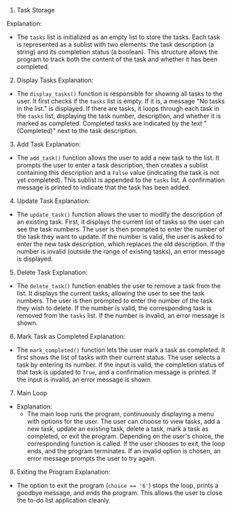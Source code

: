 1. Task Storage

Explanation: 
  - The `tasks` list is initialized as an empty list to store the tasks. Each task is represented as a sublist with two elements: the task description (a string) and its completion status (a boolean). This structure allows the program to track both the content of the task and whether it has been completed.

2. Display Tasks
Explanation: 
  - The `display_tasks()` function is responsible for showing all tasks to the user. It first checks if the `tasks` list is empty. If it is, a message "No tasks in the list." is displayed. If there are tasks, it loops through each task in the `tasks` list, displaying the task number, description, and whether it is marked as completed. Completed tasks are indicated by the text "(Completed)" next to the task description.

3. Add Task
Explanation: 
  - The `add_task()` function allows the user to add a new task to the list. It prompts the user to enter a task description, then creates a sublist containing this description and a `False` value (indicating the task is not yet completed). This sublist is appended to the `tasks` list. A confirmation message is printed to indicate that the task has been added.

4. Update Task
Explanation: 
  - The `update_task()` function allows the user to modify the description of an existing task. First, it displays the current list of tasks so the user can see the task numbers. The user is then prompted to enter the number of the task they want to update. If the number is valid, the user is asked to enter the new task description, which replaces the old description. If the number is invalid (outside the range of existing tasks), an error message is displayed.

5. Delete Task
Explanation: 
  - The `delete_task()` function enables the user to remove a task from the list. It displays the current tasks, allowing the user to see the task numbers. The user is then prompted to enter the number of the task they wish to delete. If the number is valid, the corresponding task is removed from the `tasks` list. If the number is invalid, an error message is shown.

6. Mark Task as Completed
Explanation: 
  - The `mark_completed()` function lets the user mark a task as completed. It first shows the list of tasks with their current status. The user selects a task by entering its number. If the input is valid, the completion status of that task is updated to `True`, and a confirmation message is printed. If the input is invalid, an error message is shown.

7. Main Loop
- Explanation: 
  - The main loop runs the program, continuously displaying a menu with options for the user. The user can choose to view tasks, add a new task, update an existing task, delete a task, mark a task as completed, or exit the program. Depending on the user's choice, the corresponding function is called. If the user chooses to exit, the loop ends, and the program terminates. If an invalid option is chosen, an error message prompts the user to try again.

8. Exiting the Program
Explanation:
  - The option to exit the program (`choice == '6'`) stops the loop, prints a goodbye message, and ends the program. This allows the user to close the to-do list application cleanly.
